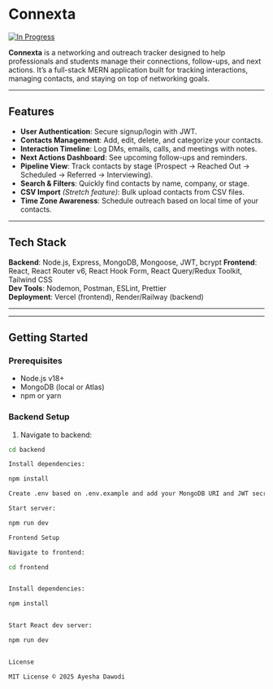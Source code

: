 # Connexta

[![In Progress](https://img.shields.io/badge/status-in%20progress-yellow)](#)

**Connexta** is a networking and outreach tracker designed to help professionals and students manage their connections, follow-ups, and next actions. It’s a full-stack MERN application built for tracking interactions, managing contacts, and staying on top of networking goals.

---

## Features

- **User Authentication**: Secure signup/login with JWT.
- **Contacts Management**: Add, edit, delete, and categorize your contacts.
- **Interaction Timeline**: Log DMs, emails, calls, and meetings with notes.
- **Next Actions Dashboard**: See upcoming follow-ups and reminders.
- **Pipeline View**: Track contacts by stage (Prospect → Reached Out → Scheduled → Referred → Interviewing).
- **Search & Filters**: Quickly find contacts by name, company, or stage.
- **CSV Import** _(Stretch feature)_: Bulk upload contacts from CSV files.
- **Time Zone Awareness**: Schedule outreach based on local time of your contacts.

---

## Tech Stack

**Backend**: Node.js, Express, MongoDB, Mongoose, JWT, bcrypt
**Frontend**: React, React Router v6, React Hook Form, React Query/Redux Toolkit, Tailwind CSS  
**Dev Tools**: Nodemon, Postman, ESLint, Prettier  
**Deployment**: Vercel (frontend), Render/Railway (backend)

---

---

## Getting Started

### Prerequisites

- Node.js v18+
- MongoDB (local or Atlas)
- npm or yarn

### Backend Setup

1. Navigate to backend:

```bash
cd backend

Install dependencies:

npm install

Create .env based on .env.example and add your MongoDB URI and JWT secret.

Start server:

npm run dev

Frontend Setup

Navigate to frontend:

cd frontend


Install dependencies:

npm install


Start React dev server:

npm run dev


License

MIT License © 2025 Ayesha Dawodi
```
